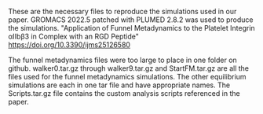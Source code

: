 These are the necessary files to reproduce the simulations used in our paper. GROMACS 2022.5 patched with PLUMED 2.8.2 was used to produce the simulations.
"Application of Funnel Metadynamics to the Platelet Integrin αIIbβ3 in Complex with an RGD Peptide" https://doi.org/10.3390/ijms25126580

The funnel metadynamics files were too large to place in one folder on github. walker0.tar.gz through walker9.tar.gz and StartFM.tar.gz are all the files used for the funnel metadynamics simulations. The other equilibrium simulations are each in one tar file and have appropriate names. The Scripts.tar.gz file contains the custom analysis scripts referenced in the paper.
